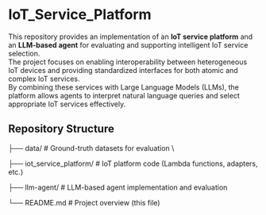 # IoT_Service_Platform


This repository provides an implementation of an **IoT service platform** and an **LLM-based agent** for evaluating and supporting intelligent IoT service selection.  
The project focuses on enabling interoperability between heterogeneous IoT devices and providing standardized interfaces for both atomic and complex IoT services.  
By combining these services with Large Language Models (LLMs), the platform allows agents to interpret natural language queries and select appropriate IoT services effectively.

## Repository Structure

├── data/                   # Ground-truth datasets for evaluation \


├── iot_service_platform/   # IoT platform code (Lambda functions, adapters, etc.)


├── llm-agent/              # LLM-based agent implementation and evaluation


└── README.md               # Project overview (this file)

